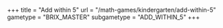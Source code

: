 +++
title = "Add within 5"
url = "/math-games/kindergarten/add-within-5"
gametype = "BRIX_MASTER"
subgametype = "ADD_WITHIN_5"
+++